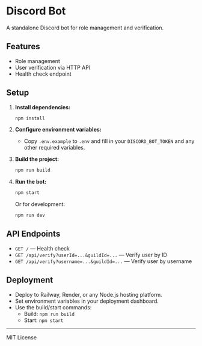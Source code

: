 # Discord Bot

A standalone Discord bot for role management and verification.

## Features
- Role management
- User verification via HTTP API
- Health check endpoint

## Setup

1. **Install dependencies:**
   ```sh
   npm install
   ```
2. **Configure environment variables:**
   - Copy `.env.example` to `.env` and fill in your `DISCORD_BOT_TOKEN` and any other required variables.

3. **Build the project:**
   ```sh
   npm run build
   ```

4. **Run the bot:**
   ```sh
   npm start
   ```
   Or for development:
   ```sh
   npm run dev
   ```

## API Endpoints
- `GET /` — Health check
- `GET /api/verify?userId=...&guildId=...` — Verify user by ID
- `GET /api/verify?username=...&guildId=...` — Verify user by username

## Deployment
- Deploy to Railway, Render, or any Node.js hosting platform.
- Set environment variables in your deployment dashboard.
- Use the build/start commands:
  - Build: `npm run build`
  - Start: `npm start`

---

MIT License 